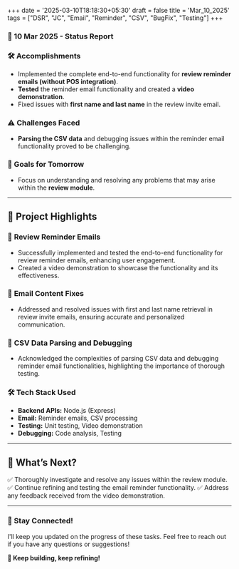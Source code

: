 +++
date = '2025-03-10T18:18:30+05:30'
draft = false
title = 'Mar_10_2025'
tags = ["DSR", "JC", "Email", "Reminder", "CSV", "BugFix", "Testing"]
+++

### **📆 10 Mar 2025 - Status Report**

### **🛠 Accomplishments**

<!--more-->

- Implemented the complete end-to-end functionality for **review reminder emails (without POS integration)**.
- **Tested** the reminder email functionality and created a **video demonstration**.
- Fixed issues with **first name and last name** in the review invite email.

### **⚠️ Challenges Faced**

- **Parsing the CSV data** and debugging issues within the reminder email functionality proved to be challenging.

### **🎯 Goals for Tomorrow**

- Focus on understanding and resolving any problems that may arise within the **review module**.

---

## 📖 **Project Highlights**

### 📧 **Review Reminder Emails**

- Successfully implemented and tested the end-to-end functionality for review reminder emails, enhancing user engagement.
- Created a video demonstration to showcase the functionality and its effectiveness.

### 🐞 **Email Content Fixes**

- Addressed and resolved issues with first and last name retrieval in review invite emails, ensuring accurate and personalized communication.

### 📄 **CSV Data Parsing and Debugging**

- Acknowledged the complexities of parsing CSV data and debugging reminder email functionalities, highlighting the importance of thorough testing.

### 🛠️ **Tech Stack Used**

- **Backend APIs:** Node.js (Express)
- **Email:** Reminder emails, CSV processing
- **Testing:** Unit testing, Video demonstration
- **Debugging:** Code analysis, Testing

---

## 🚀 **What’s Next?**

✅ Thoroughly investigate and resolve any issues within the review module.
✅ Continue refining and testing the email reminder functionality.
✅ Address any feedback received from the video demonstration.

---

### **💬 Stay Connected!**

I'll keep you updated on the progress of these tasks. Feel free to reach out if you have any questions or suggestions!

**🚀 Keep building, keep refining!**
